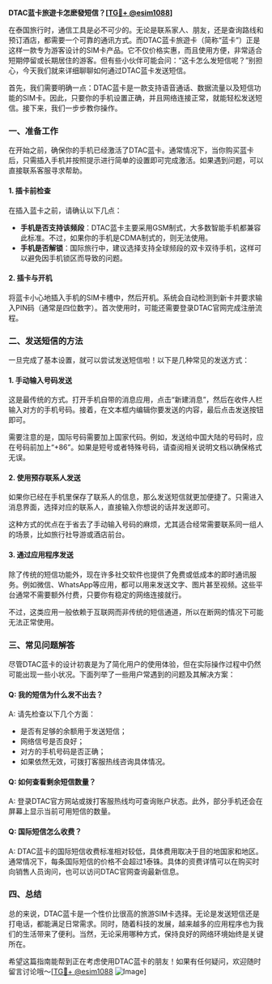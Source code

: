 **DTAC蓝卡旅遊卡怎麽發短信？[[TG💪+ @esim1088](https://t.me/s/esim1088)]**

在泰国旅行时，通信工具是必不可少的。无论是联系家人、朋友，还是查询路线和预订酒店，都需要一个可靠的通讯方式。而DTAC蓝卡旅遊卡（简称“蓝卡”）正是这样一款专为游客设计的SIM卡产品。它不仅价格实惠，而且使用方便，非常适合短期停留或长期居住的游客。但有些小伙伴可能会问：“这卡怎么发短信呢？”别担心，今天我们就来详细聊聊如何通过DTAC蓝卡发送短信。

首先，我们需要明确一点：DTAC蓝卡是一款支持语音通话、数据流量以及短信功能的SIM卡。因此，只要你的手机设置正确，并且网络连接正常，就能轻松发送短信。接下来，我们一步步教你操作。

### 一、准备工作

在开始之前，确保你的手机已经激活了DTAC蓝卡。通常情况下，当你购买蓝卡后，只需插入手机并按照提示进行简单的设置即可完成激活。如果遇到问题，可以直接联系客服寻求帮助。

#### 1. 插卡前检查
在插入蓝卡之前，请确认以下几点：
- **手机是否支持该频段**：DTAC蓝卡主要采用GSM制式，大多数智能手机都兼容此标准。不过，如果你的手机是CDMA制式的，则无法使用。
- **手机是否解锁**：国际旅行中，建议选择支持全球频段的双卡双待手机，这样可以避免因手机锁区而导致的问题。

#### 2. 插卡与开机
将蓝卡小心地插入手机的SIM卡槽中，然后开机。系统会自动检测到新卡并要求输入PIN码（通常是四位数字）。首次使用时，可能还需要登录DTAC官网完成注册流程。

### 二、发送短信的方法

一旦完成了基本设置，就可以尝试发送短信啦！以下是几种常见的发送方式：

#### 1. 手动输入号码发送
这是最传统的方式。打开手机自带的消息应用，点击“新建消息”，然后在收件人栏输入对方的手机号码。接着，在文本框内编辑你要发送的内容，最后点击发送按钮即可。

需要注意的是，国际号码需要加上国家代码。例如，发送给中国大陆的号码时，应在号码前加上“+86”。如果是短号或者特殊号码，请查阅相关说明文档以确保格式无误。

#### 2. 使用预存联系人发送
如果你已经在手机里保存了联系人的信息，那么发送短信就更加便捷了。只需进入消息界面，选择对应的联系人，直接输入你想说的话并发送即可。

这种方式的优点在于省去了手动输入号码的麻烦，尤其适合经常需要联系同一组人的场景，比如旅行社导游或酒店前台。

#### 3. 通过应用程序发送
除了传统的短信功能外，现在许多社交软件也提供了免费或低成本的即时通讯服务。例如微信、WhatsApp等应用，都可以用来发送文字、图片甚至视频。这些平台通常不需要额外付费，只要你有稳定的网络连接就行。

不过，这类应用一般依赖于互联网而非传统的短信通道，所以在断网的情况下可能无法正常使用。

### 三、常见问题解答

尽管DTAC蓝卡的设计初衷是为了简化用户的使用体验，但在实际操作过程中仍然可能出现一些小状况。下面列举了一些用户常遇到的问题及其解决方案：

#### Q: 我的短信为什么发不出去？
A: 请先检查以下几个方面：
- 是否有足够的余额用于发送短信；
- 网络信号是否良好；
- 对方的手机号码是否正确；
- 如果依然无效，可拨打客服热线咨询具体情况。

#### Q: 如何查看剩余短信数量？
A: 登录DTAC官方网站或拨打客服热线均可查询账户状态。此外，部分手机还会在屏幕上显示当前可用短信的数量。

#### Q: 国际短信怎么收费？
A: DTAC蓝卡的国际短信收费标准相对较低，具体费用取决于目的地国家和地区。通常情况下，每条国际短信的价格不会超过1泰铢。具体的资费详情可以在购买时向销售人员询问，也可以访问DTAC官网查询最新信息。

### 四、总结

总的来说，DTAC蓝卡是一个性价比很高的旅游SIM卡选择。无论是发送短信还是打电话，都能满足日常需求。同时，随着科技的发展，越来越多的应用程序也为我们的生活带来了便利。当然，无论采用哪种方式，保持良好的网络环境始终是关键所在。

希望这篇指南能帮到正在考虑使用DTAC蓝卡的朋友！如果有任何疑问，欢迎随时留言讨论哦～[[TG💪+ @esim1088](https://t.me/s/esim1088) ![Image](https://i.postimg.cc/4NQfJmqS/Snipaste-2025-05-13-00-14-12.png)]